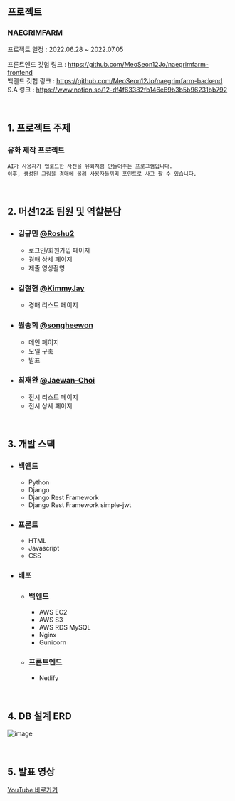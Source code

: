 ## 프로젝트 
### NAEGRIMFARM

프로젝트 일정 : 2022.06.28 ~ 2022.07.05<br>

프론트엔드 깃헙 링크 : https://github.com/MeoSeon12Jo/naegrimfarm-frontend<br>
백엔드 깃헙 링크 : https://github.com/MeoSeon12Jo/naegrimfarm-backend<br>
S.A 링크 : https://www.notion.so/12-df4f63382fb146e69b3b5b96231bb792

<br>

## 1. 프로젝트 주제
### 유화 제작 프로젝트
```
AI가 사용자가 업로드한 사진을 유화처럼 만들어주는 프로그램입니다.
이후, 생성된 그림을 경매에 올려 사용자들끼리 포인트로 사고 팔 수 있습니다.
```

<br>

## 2. 머선12조 팀원 및 역할분담
* ### **김규민** <a href="https://github.com/Roshu2">@Roshu2</a><br>
    * 로그인/회원가입 페이지
    * 경매 상세 페이지
    * 제출 영상촬영
* ### **김철현** <a href="https://github.com/KimmyJay">@KimmyJay</a><br>
    * 경매 리스트 페이지
* ### **원송희** <a href="https://github.com/songheewon">@songheewon</a><br>
    * 메인 페이지
    * 모델 구축
    * 발표
* ### **최재완** <a href="https://github.com/Jaewan-Choi">@Jaewan-Choi</a><br>
    * 전시 리스트 페이지
    * 전시 상세 페이지

<br>

## 3. 개발 스택
* ### 백엔드
    * Python
    * Django
    * Django Rest Framework
    * Django Rest Framework simple-jwt
* ### 프론트
    * HTML
    * Javascript
    * CSS
* ### 배포
    * ### 백엔드
        * AWS EC2
        * AWS S3
        * AWS RDS MySQL
        * Nginx
        * Gunicorn
    * ### 프론트엔드
        * Netlify

<br>

## 4. DB 설계 ERD
![image](https://user-images.githubusercontent.com/104349901/176180110-e427d664-8898-45e9-9faa-175b1fa96b12.png)

<br>

## 5. 발표 영상
<a href="https://www.youtube.com/watch?v=wEweiq_PSL8&ab_channel=%EB%A1%9C%EC%8A%88">YouTube 바로가기</a>
